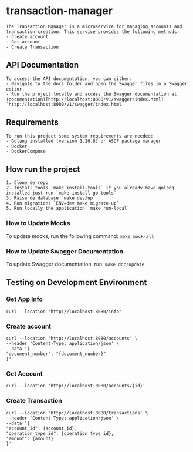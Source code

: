 # transaction-manager

    The Transaction Manager is a microservice for managing accounts and transaction creation. This service provides the following methods:
    - Create account
    - Get account
    - Create Transaction
  
## API Documentation

    To access the API documentation, you can either:
    - Navigate to the docs folder and open the Swagger files in a Swagger editor.
    - Run the project locally and access the Swagger documentation at (documentation)[http://localhost:8080/v1/swagger/index.html] `http://localhost:8080/v1/swagger/index.html`

## Requirements

    To run this project some system requirements are needed:
    - Golang installed (version 1.20.8) or ASDF package manager
    - Docker
    - DockerCompose

## How run the project

    1. Clone de repo
    2. Install tools `make install-tools` if you already have golang installed just run `make install-go-tools`
    3. Raise de database `make dev/up`
    4. Run migrations `ENV=dev make migrate-up`
    5. Run locally the application `make run-local`

### How to Update Mocks

To update mocks, run the following command:
    ```make mock-all```

### How to Update Swagger Documentation

To update Swagger documentation, run:
    ```make doc/update```

## Testing on Development Environment

### Get App Info
```
curl --location 'http://localhost:8080/info'
```

### Create account
```
curl --location 'http://localhost:8080/accounts' \
--header 'Content-Type: application/json' \
--data '{
"document_number": "{document_number}"
}'
```

### Get Account
```
curl --location 'http://localhost:8080/accounts/{id}'
```

### Create Transaction
```
curl --location 'http://localhost:8080/transactions' \
--header 'Content-Type: application/json' \
--data '{
"account_id": {account_id},
"operation_type_id": {operation_type_id},
"amount": {amount}
}'
```